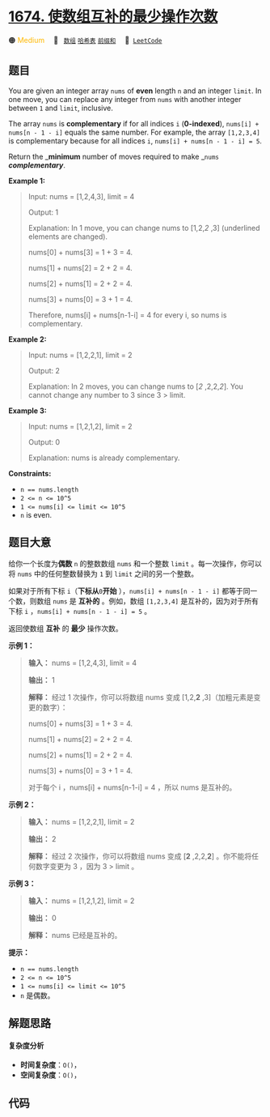# [1674. 使数组互补的最少操作次数](https://leetcode.com/problems/minimum-moves-to-make-array-complementary)

🟠 <font color=#ffb800>Medium</font>&emsp; 🔖&ensp; [`数组`](/leetcode-js/outline/tag/array.md) [`哈希表`](/leetcode-js/outline/tag/hash-table.md) [`前缀和`](/leetcode-js/outline/tag/prefix-sum.md)&emsp; 🔗&ensp;[`LeetCode`](https://leetcode.com/problems/minimum-moves-to-make-array-complementary)

## 题目

You are given an integer array `nums` of **even** length `n` and an integer
`limit`. In one move, you can replace any integer from `nums` with another
integer between `1` and `limit`, inclusive.

The array `nums` is **complementary** if for all indices `i` (**0-indexed**),
`nums[i] + nums[n - 1 - i]` equals the same number. For example, the array
`[1,2,3,4]` is complementary because for all indices `i`, `nums[i] + nums[n -
1 - i] = 5`.

Return the _**minimum** number of moves required to make _`nums`
_**complementary**_.



**Example 1:**

> Input: nums = [1,2,4,3], limit = 4
> 
> Output: 1
> 
> Explanation: In 1 move, you can change nums to [1,2,_2_ ,3] (underlined elements are changed).
> 
> nums[0] + nums[3] = 1 + 3 = 4.
> 
> nums[1] + nums[2] = 2 + 2 = 4.
> 
> nums[2] + nums[1] = 2 + 2 = 4.
> 
> nums[3] + nums[0] = 3 + 1 = 4.
> 
> Therefore, nums[i] + nums[n-1-i] = 4 for every i, so nums is complementary.

**Example 2:**

> Input: nums = [1,2,2,1], limit = 2
> 
> Output: 2
> 
> Explanation: In 2 moves, you can change nums to [_2_ ,2,2,_2_]. You cannot change any number to 3 since 3 > limit.

**Example 3:**

> Input: nums = [1,2,1,2], limit = 2
> 
> Output: 0
> 
> Explanation: nums is already complementary.

**Constraints:**

  * `n == nums.length`
  * `2 <= n <= 10^5`
  * `1 <= nums[i] <= limit <= 10^5`
  * `n` is even.


## 题目大意

给你一个长度为**偶数** `n` 的整数数组 `nums` 和一个整数 `limit` 。每一次操作，你可以将 `nums` 中的任何整数替换为 `1`
到 `limit` 之间的另一个整数。

如果对于所有下标 `i`（**下标从**`0`**开始** ），`nums[i] + nums[n - 1 - i]` 都等于同一个数，则数组 `nums`
是 **互补的** 。例如，数组 `[1,2,3,4]` 是互补的，因为对于所有下标 `i` ，`nums[i] + nums[n - 1 - i] =
5` 。

返回使数组 **互补** 的 **最少** 操作次数。

**示例 1：**

> 
> 
> 
> 
> 
> **输入：** nums = [1,2,4,3], limit = 4
> 
> **输出：** 1
> 
> **解释：** 经过 1 次操作，你可以将数组 nums 变成 [1,2,**2** ,3]（加粗元素是变更的数字）：
> 
> nums[0] + nums[3] = 1 + 3 = 4.
> 
> nums[1] + nums[2] = 2 + 2 = 4.
> 
> nums[2] + nums[1] = 2 + 2 = 4.
> 
> nums[3] + nums[0] = 3 + 1 = 4.
> 
> 对于每个 i ，nums[i] + nums[n-1-i] = 4 ，所以 nums 是互补的。
> 
> 

**示例 2：**

> 
> 
> 
> 
> 
> **输入：** nums = [1,2,2,1], limit = 2
> 
> **输出：** 2
> 
> **解释：** 经过 2 次操作，你可以将数组 nums 变成 [**2** ,2,2,**2**] 。你不能将任何数字变更为 3 ，因为 3 > limit 。
> 
> 

**示例 3：**

> 
> 
> 
> 
> 
> **输入：** nums = [1,2,1,2], limit = 2
> 
> **输出：** 0
> 
> **解释：** nums 已经是互补的。
> 
> 

**提示：**

  * `n == nums.length`
  * `2 <= n <= 10^5`
  * `1 <= nums[i] <= limit <= 10^5`
  * `n` 是偶数。


## 解题思路

#### 复杂度分析

- **时间复杂度**：`O()`，
- **空间复杂度**：`O()`，

## 代码

```javascript

```
